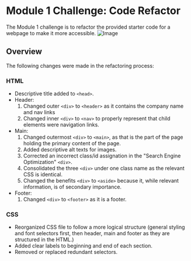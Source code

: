 # Module 1 Challenge: Code Refactor

The Module 1 challenge is to refactor the provided starter code for a webpage to make it more accessible.
![Image](./assets/images/Horiseon-ss.png)
## Overview
The following changes were made in the refactoring process:
### HTML
* Descriptive title added to `<head>`.
* Header:
    1. Changed outer `<div>` to `<header>` as it contains the company name and nav links
    2. Changed inner `<div>` to `<nav>` to properly represent that child elements were navigation links.
* Main:
   1. Changed outermost `<div>` to ``<main>``, as that is the part of the page holding the primary content of the page.
   2. Added descriptive alt texts for images.
   3. Corrected an incorrect class/id assignation in the "Search Engine Optimization" `<div>`.
   4. Consolidated the three `<div>` under one class name as the relevant CSS is identical.
   5. Changed the benefits `<div>` to `<aside>` because it, while relevant information, is of secondary importance.
* Footer:
    1. Changed `<div>` to `<footer>` as it is a footer.

### CSS
* Reorganized CSS file to follow a more logical structure (general styling and font selectors first, then header, main and footer as they are structured in the HTML.)
* Added clear labels to beginning and end of each section.
* Removed or replaced redundant selectors.